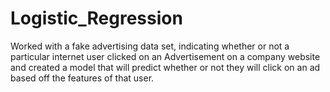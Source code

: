 # Logistic_Regression
Worked with a fake advertising data set, indicating whether or not a particular internet user clicked on an Advertisement on a company website and created a model that will predict whether or not they will click on an ad based off the features of that user.
